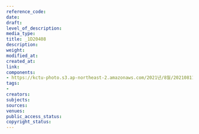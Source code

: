 ```yaml
---
reference_code: 
date: 
draft: 
level_of_description: 
media_type: 
title: _1D20408
description: 
weight: 
modified_at: 
created_at: 
link: 
components:
- https://kctu-photo.s3.ap-northeast-2.amazonaws.com/2021년/8월/20210811_양경수+위원장+영장실질심사에+대한+민주노총+입장발표+기자회견/_1D20408.jpg
tags:
- 
creators: 
subjects: 
sources: 
venues: 
public_access_status: 
copyright_status: 
---
```


